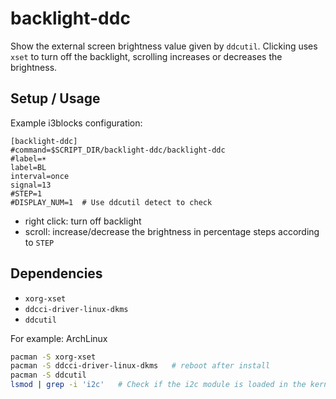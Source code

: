# backlight-ddc

Show the external screen brightness value given by `ddcutil`.
Clicking uses `xset` to turn off the backlight, scrolling increases or decreases
the brightness.

## Setup / Usage

Example i3blocks configuration:

```
[backlight-ddc]
#command=$SCRIPT_DIR/backlight-ddc/backlight-ddc
#label=☀
label=BL
interval=once
signal=13
#STEP=1
#DISPLAY_NUM=1  # Use ddcutil detect to check
```

- right click: turn off backlight
- scroll: increase/decrease the brightness in percentage steps according to `STEP`

## Dependencies

- `xorg-xset`
- `ddcci-driver-linux-dkms`
- `ddcutil`

For example: ArchLinux

```sh
pacman -S xorg-xset
pacman -S ddcci-driver-linux-dkms   # reboot after install
pacman -S ddcutil
lsmod | grep -i 'i2c'   # Check if the i2c module is loaded in the kernel
```
